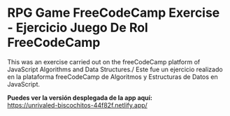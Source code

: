 # RPG Game FreeCodeCamp Exercise - Ejercicio Juego De Rol FreeCodeCamp

This was an exercise carried out on the freeCodeCamp platform of JavaScript Algorithms and Data Structures./ Este fue un ejercicio realizado en la plataforma freeCodeCamp de Algoritmos y Estructuras de Datos en JavaScript.

**Puedes ver la versión desplegada de la app aquí:**\
https://unrivaled-biscochitos-44f82f.netlify.app/
